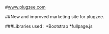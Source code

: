 #www.plugzee.com

##New and improved marketing site for plugzee.

###Libraries used :
*Bootstrap
*fullpage.js